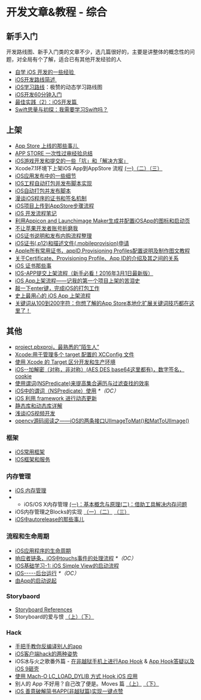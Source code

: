 # 开发文章&教程 - 综合
## 新手入门
开发路线图、新手入门类的文章不少，选几篇很好的，主要是讲整体的概念性的问题，对全局有个了解，适合已有其他开发经验的人
- [自学 iOS 开发的一些经验 ][1]
- [iOS开发路线简述 ][2]
- [iOS学习路线][3]：极赞的动态学习路线图
- [iOS开发60分钟入门][4]
- [最佳实践（2）：iOS开发篇 ][5]
- [Swift思量与初探：我需要学习Swift吗？][6]

## 上架
- [App Store 上线的那些事儿 ][7]
- [APP STORE 一次性过审经验总结][8]
- [iOS游戏开发和提交的一些「坑」和「解决方案」][9]
- Xcode7.1环境下上架iOS App到AppStore 流程 [(一)][10][（二）][11][（三）][12]
- [iOS应用发布中的一些细节][13]
- [IOS工程自动打包并发布脚本实现][14]
- [iOS自动打包并发布脚本][15]
- [漫谈iOS程序的证书和签名机制][16]
- [iOS项目上传到AppStore步骤流程][17]
- [iOS 开发流程笔记][18]
- [利用Appicon and Launchimage Maker生成并配置iOSApp的图标和启动页][19]
- [不让苹果开发者账号折磨我][20]
- [iOS证书说明和发布内购流程整理][21]
- [iOS证书(.p12)和描述文件(.mobileprovision)申请][22]
- [Apple所有常用证书，appID,Provisioning Profiles配置说明及制作图文教程][23]
- [关于Certificate、Provisioning Profile、App ID的介绍及其之间的关系][24]
- [iOS 证书那些事][25]
- [IOS-APP提交上架流程（新手必看！2016年3月1日最新版）][26]
- [iOS App上架流程——记我的第一个项目上架的苦泪史][27]
- [敲一下enter键，完成iOS的打包工作][28]
- [史上最用心的 iOS App 上架流程][29]
- [关键词从100到200字符：你想了解的App Store本地化扩展关键词技巧都在这里了！][30]

## 其他
- [project.pbxproj，最熟悉的”陌生人”][31]
- [Xcode:用于管理多个 target 配置的 XCConfig 文件][32]
- [使用 Xcode 的 Target 区分开发和生产环境][33]
- [iOS--加解密（对称，非对称）(AES DES base64这里都有)，数字签名，cookie][34]
- [使用谓词(NSPredicate)来提高集合遍历与过滤查找的效率][35]
- [iOS中的谓词（NSPredicate）使用][36] _\*（OC）_
- [iOS 利用 framework 进行动态更新][37]
- [静态库和动态库详解][38]
- [浅谈iOS视频开发][39]
- [opencv源码阅读之——iOS的两条接口UIImageToMat()和MatToUIImage()][40]

### 框架
- [iOS常用框架][41]
- [IOS框架和服务][42]

### 内存管理
- [iOS 内存管理][43]
- - iOS/OS X内存管理 [(一)：基本概念与原理][44][(二)：借助工具解决内存问题][45]
- iOS内存管理之Blocks的实现 [（一）][46][（二）][47] [（三）][48]
- [iOS中autorelease的那些事儿][49]

### 流程和生命周期
- [iOS应用程序的生命周期][50]
- [响应者链条，iOS中touchs事件的处理流程][51] _\*（OC）_
- [IOS基础学习-1: iOS Simple View的启动流程][52]
- [iOS-----后台运行][53] _\*（OC）_
- [由App的启动说起][54]

### Storybaord
- [Storyboard References][55]
- Storyboard的爱与恨 [（上）][56][（下）][57]

### Hack
- [手把手教你反编译别人的app][58]
- [iOS客户端hack的两种姿势][59]
- iOS冰与火之歌番外篇 - [在非越狱手机上进行App Hook][60] & [App Hook答疑以及iOS 9砸壳][61]
- [使用 Mach-O LC\_LOAD\_DYLIB 方式 Hook iOS 应用][62]
- 别人的 App 不好用？自己改了便是。Moves 篇 [（上）][63]  [（下）][64]
- [iOS 善意破解简书APP(非越狱篇)实现一键点赞][65]

[1]:	http://limboy.me/ios/2014/12/31/learning-ios.html
[2]:	http://www.coderyi.com/archives/397
[3]:	http://ios.skyfox.org/route.html
[4]:	http://blog.csdn.net/a451493485/article/details/9364867
[5]:	http://ios.jobbole.com/81830/
[6]:	https://segmentfault.com/a/1190000004483254 "Swift思量与初探：我需要学习Swift吗？"
[7]:	http://wiki.jikexueyuan.com/project/app-store-refused/
[8]:	http://pmjane.com/post/app-store-ci-xing-guo-shen-jing-yan-zong-jie
[9]:	http://wuzhiwei.net/ios_dev_trap_and_solution/ "iOS游戏开发和提交的一些「坑」和「解决方案」"
[10]:	http://www.cnblogs.com/ChinaKingKong/p/4957682.html "Xcode7.1环境下上架iOS App到AppStore 流程 (Part 一)"
[11]:	http://www.cnblogs.com/ChinaKingKong/p/4964549.html
[12]:	http://www.cnblogs.com/ChinaKingKong/p/4964745.html
[13]:	http://www.cnblogs.com/daiweilai/p/4974394.html "iOS应用发布中的一些细节"
[14]:	http://blog.nswebfrog.com/2013/02/18/ios-automation/ "IOS工程自动打包并发布脚本实现"
[15]:	http://liumh.com/2015/11/25/ios-auto-archive-ipa/ "iOS自动打包并发布脚本"
[16]:	http://www.pchou.info/ios/2015/12/14/ios-certification-and-code-sign.html "漫谈iOS程序的证书和签名机制"
[17]:	http://www.cnblogs.com/jgCho/p/5089481.html "iOS项目上传到AppStore步骤流程"
[18]:	https://github.com/leecade/ios-dev-flow
[19]:	http://www.cnblogs.com/lidongxu/p/5114355.html "利用Appicon and Launchimage Maker生成并配置iOSApp的图标和启动页"
[20]:	http://www.jianshu.com/p/cb6c5f1c972b "不让苹果开发者账号折磨我"
[21]:	https://zilaiyedaren.github.io/blog/iOS%E8%AF%81%E4%B9%A6%E8%AF%B4%E6%98%8E%E5%92%8C%E5%8F%91%E5%B8%83%E5%86%85%E8%B4%AD%E6%B5%81%E7%A8%8B%E6%95%B4%E7%90%86/ "iOS证书说明和发布内购流程整理"
[22]:	https://zilaiyedaren.github.io/blog/iOS%E8%AF%81%E4%B9%A6(.p12)%E5%92%8C%E6%8F%8F%E8%BF%B0%E6%96%87%E4%BB%B6(.mobileprovision)%E7%94%B3%E8%AF%B7/ "iOS证书(.p12)和描述文件(.mobileprovision)申请"
[23]:	https://zilaiyedaren.github.io/blog/Apple%E6%89%80%E6%9C%89%E5%B8%B8%E7%94%A8%E8%AF%81%E4%B9%A6%EF%BC%8CappID,Provisioning%20Profiles%E9%85%8D%E7%BD%AE%E8%AF%B4%E6%98%8E%E5%8F%8A%E5%88%B6%E4%BD%9C%E5%9B%BE%E6%96%87%E6%95%99%E7%A8%8B/ "Apple所有常用证书，appID,Provisioning Profiles配置说明及制作图文教程"
[24]:	https://zilaiyedaren.github.io/blog/%E5%85%B3%E4%BA%8ECertificate%E3%80%81Provisioning%20Profile%E3%80%81App%20ID%E7%9A%84%E4%BB%8B%E7%BB%8D%E5%8F%8A%E5%85%B6%E4%B9%8B%E9%97%B4%E7%9A%84%E5%85%B3%E7%B3%BB/ "关于Certificate、Provisioning Profile、App ID的介绍及其之间的关系"
[25]:	http://www.cnblogs.com/wangyang1213/p/5209119.html "iOS 证书那些事"
[26]:	http://www.cnblogs.com/BK-12345/p/5232633.html "IOS-APP提交上架流程（新手必看！2016年3月1日最新版）"
[27]:	http://blog.treney.com/index.php/archives/ToAppStore.html
[28]:	http://www.jianshu.com/p/a6cc6d9346ed "敲一下enter键，完成iOS的打包工作"
[29]:	http://ios.jobbole.com/84643/
[30]:	http://www.gupowang.com/app/4226.html
[31]:	http://www.olinone.com/?p=215
[32]:	http://swift.gg/2015/12/01/xcode-xcconfig-files-for-managing-targets-configurations/ "Xcode:用于管理多个 target 配置的 XCConfig 文件"
[33]:	http://swift.gg/2016/04/22/using-xcode-targets/ "使用 Xcode 的 Target 区分开发和生产环境"
[34]:	http://www.jianshu.com/p/ac841b772c7a "iOS--加解密（对称，非对称）(AES DES base64这里都有)，数字签名，cookie"
[35]:	http://segmentfault.com/a/1190000004238379 "使用谓词(NSPredicate)来提高集合遍历与过滤查找的效率"
[36]:	http://www.jianshu.com/p/88be28860cde "iOS中的谓词（NSPredicate）使用"
[37]:	http://yq.aliyun.com/articles/3024
[38]:	http://www.jianshu.com/p/c8366e4f9378 "iOS专题2:静态库和动态库详解"
[39]:	http://www.cnblogs.com/booksky/p/5213198.html "浅谈iOS视频开发"
[40]:	http://www.cnblogs.com/panxiaochun/p/5387743.html "opencv源码阅读之——iOS的两条接口UIImageToMat()和MatToUIImage()"
[41]:	http://www.jianshu.com/p/e7fc525f342d
[42]:	http://www.cnblogs.com/jgCho/p/4960048.html "IOS框架和服务"
[43]:	http://www.cnblogs.com/huangjianwu/p/4962772.html "iOS 内存管理"
[44]:	http://www.jianshu.com/p/1928b54e1253 "iOS/OS X内存管理(一)：基本概念与原理"
[45]:	http://www.jianshu.com/p/09c5141d4531 "iOS/OS X内存管理(二)：借助工具解决内存问题"
[46]:	http://lastdays.cn/2016/02/23/blocks1/ "iOS内存管理之Blocks的实现（一）"
[47]:	http://lastdays.cn/2016/02/24/Blocks2/ "iOS内存管理之Blocks的实现（二）"
[48]:	http://lastdays.cn/2016/02/26/block3/ "iOS内存管理之Blocks的实现（三）"
[49]:	http://www.jianshu.com/p/5559bc15490d "iOS中autorelease的那些事儿"
[50]:	http://www.jianshu.com/p/aa50e5350852?utm_campaign=maleskine&utm_content=note&utm_medium=writer_share&utm_source=weibo
[51]:	http://www.cnblogs.com/suqiankun/p/4944042.html "响应者链条，iOS中touchs事件的处理流程。"
[52]:	http://www.admin85.com/u/mobile/ios/9443.html "IOS基础学习-1: iOS Simple View的启动流程"
[53]:	http://www.cnblogs.com/congli0220/p/5019945.html "iOS-----后台运行"
[54]:	http://oncenote.com/2015/06/01/How-App-Launch/ "由App的启动说起"
[55]:	https://zilaiyedaren.github.io/blog/Storyboard%20References/ "Storyboard References"
[56]:	http://shengpan.net/storyboard/ "Storyboard的爱与恨（上）"
[57]:	http://shengpan.net/storyboard2/ "Storyboard的爱与恨（下）"
[58]:	http://www.jianshu.com/p/10873c5c1e08 "手把手教你反编译别人的app"
[59]:	http://drops.wooyun.org/mobile/12466
[60]:	http://drops.wooyun.org/papers/12803
[61]:	http://drops.wooyun.org/papers/13824
[62]:	https://testerhome.com/topics/4536
[63]:	http://mp.weixin.qq.com/s?__biz=MzIwMTYzMzcwOQ==&mid=2650948304&idx=1&sn=f76e7b765a7fcabcb71d37052b46e489&scene=0#wechat_redirect
[64]:	http://mp.weixin.qq.com/s?__biz=MzIwMTYzMzcwOQ==&mid=2650948316&idx=1&sn=584f6c7fe9bf07a28985ffe53da4927e&scene=0#wechat_redirect
[65]:	http://www.jianshu.com/p/ab8d6db22e0f "iOS 善意破解简书APP(非越狱篇)实现一键点赞"